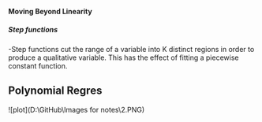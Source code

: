 **Moving Beyond Linearity**

##### Step functions
-Step functions cut the range of a variable into K distinct regions in
order to produce a qualitative variable. This has the effect of fitting
a piecewise constant function.

## Polynomial Regres
![plot](D:\GitHub\Images for notes\2.PNG)

 
 


 

